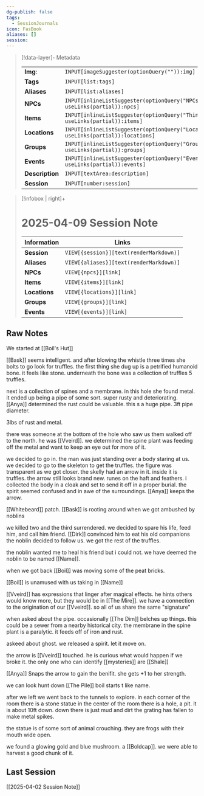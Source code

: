 ```yaml
---
dg-publish: false
tags:
  - SessionJournals
icon: FasBook
aliases: []
session: 
---
```

> [!data-layer]- Metadata
>
> |                                       |                                  |
>| ----- | ----- |
>| **Img**: |`INPUT[imageSuggester(optionQuery("")):img]`|
> |**Tags**|`INPUT[list:tags]`|
> |**Aliases**|`INPUT[list:aliases]`|
> |**NPCs** | `INPUT[inlineListSuggester(optionQuery("NPCs"), useLinks(partial)):npcs]`|
> |**Items** | `INPUT[inlineListSuggester(optionQuery("Things"), useLinks(partial)):items]`|
> |**Locations** | `INPUT[inlineListSuggester(optionQuery("Locations"), useLinks(partial)):locations]`|
> |**Groups** | `INPUT[inlineListSuggester(optionQuery("Groups"), useLinks(partial)):groups]`|
> |**Events** | `INPUT[inlineListSuggester(optionQuery("Events"), useLinks(partial)):events]`|
> |**Description** |`INPUT[textArea:description]`|
> | **Session** |`INPUT[number:session]`|

> [!infobox | right]+
> # 2025-04-09 Session Note
> |  Information | Links |
> | --- | --- |
> | **Session** | `VIEW[{session}][text(renderMarkdown)]` |
> | **Aliases** | `VIEW[{aliases}][text(renderMarkdown)]` |
> | **NPCs** | `VIEW[{npcs}][link]` |
> | **Items** | `VIEW[{items}][link]` |
> | **Locations** | `VIEW[{locations}][link]` |
> | **Groups** | `VIEW[{groups}][link]` |
> | **Events** | `VIEW[{events}][link]` |
> 
## Raw Notes

We started at [[Boil's Hut]]

[[Bask]] seems intelligent. and after blowing the whistle three times she bolts to go look for truffles.
the first thing she dug up is a petrified humanoid bone. it feels like stone. underneath the bone was a collection of truffles 5 truffles.

next is a collection of spines and a membrane.  in this hole she found metal. it ended up being a pipe of some sort. super rusty and deteriorating. [[Anya]] determined the rust could be valuable. this s a huge pipe. 3ft pipe diameter.

3lbs of rust and metal.

there was someone at the bottom of the hole who saw us them walked off to the north. he was [[Vveird]]. we determined the spine plant was feeding off the metal and want to keep an eye out for more of it.

we decided to go in. the man was just standing over a body staring at us.
we decided to go to the skeleton to get the truffles.
the figure was transparent as we got closer. the skelly had an arrow in it. inside it is truffles.
the arrow still looks brand new. runes on the haft and feathers.
i collected the body in a cloak and set to send it off in a proper burial.
the spirit seemed confused and in awe of the surroundings.
[[Anya]] keeps the arrow.

[[Whitebeard]]  patch. [[Bask]] is rooting around when we got ambushed by noblins

we killed two and the third surrendered. we decided to spare his life, feed him, and call him friend. 
[[Dirk]] convinced him to eat his old companions
the noblin decided to follow us. 
we got the rest of the truffles.

the noblin wanted me to heal his friend but i could not. we have deemed the noblin to be named [[Name]].

when we got back [[Boil]] was moving some of the peat bricks.

[[Boil]] is unamused with us taking in [[Name]]

[[Vveird]] has expressions that linger after magical effects. he hints others would know more, but they would be in [[The Mire]].
we have a connection to the origination of our [[Vveird]]. so all of us share the same "signature"

when asked about the pipe. occasionally [[The Dim]] belches up things. this could be a sewer from a nearby historical city.
the membrane in the spine plant is a paralytic. it feeds off of iron and rust.

askeed about ghost.
we released a spirit. let it move on.

the arrow is [[Vveird]] touched. he is curious what would happen if we broke it.
the only one who can identify [[mysteries]] are [[Shale]]

[[Anya]] Snaps the arrow to gain the benifit. she gets +1 to her strength.

we can look hunt down [[The Pile]]
boil starts t like name.

after we left  we went back to the tunnels to explore.
 in each corner of the room there is a stone statue
 in the center of the room there is a hole, a pit.  it is about 10ft down. down there is just mud and dirt the grating has fallen to make metal spikes.

the statue is of some sort of animal crouching. they are frogs with their mouth wide open.

we found a glowing gold and blue mushroom. a [[Boldcap]]. we were able to harvest a good chunk of it.



## Last Session
[[2025-04-02 Session Note]]




